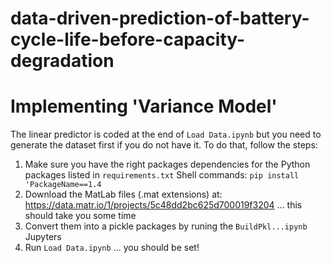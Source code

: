 # data-driven-prediction-of-battery-cycle-life-before-capacity-degradation
# Implementing 'Variance Model'

The linear predictor is coded at the end of `Load Data.ipynb` but you need to generate the dataset first if you do not have it. To do that, follow the steps:
1. Make sure you have the right packages dependencies for the Python packages listed in `requirements.txt`
Shell commands: `pip install 'PackageName==1.4`
2. Download the MatLab files (.mat extensions) at: https://data.matr.io/1/projects/5c48dd2bc625d700019f3204 
... this should take you some time
3. Convert them into a pickle packages by runing the `BuildPkl...ipynb` Jupyters
4. Run `Load Data.ipynb`
... you should be set!